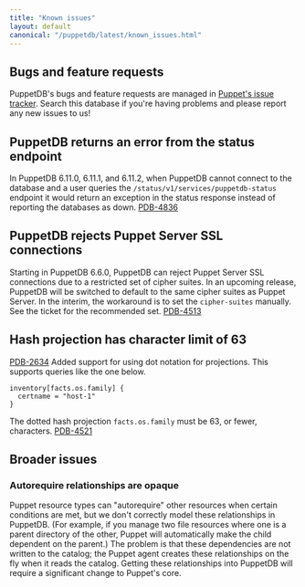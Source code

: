 ```yaml
---
title: "Known issues"
layout: default
canonical: "/puppetdb/latest/known_issues.html"
---
```



Bugs and feature requests
-----

[tracker]: https://tickets.puppetlabs.com/browse/PDB

PuppetDB's bugs and feature requests are managed in [Puppet's issue tracker][tracker]. Search this database if you're having problems and please report any new issues to us!

PuppetDB returns an error from the status endpoint
-----

In PuppetDB 6.11.0, 6.11.1, and 6.11.2, when PuppetDB cannot connect to the
database and a user queries the `/status/v1/services/puppetdb-status` endpoint
it would return an exception in the status response instead of reporting the
databases as down.  [PDB-4836](https://tickets.puppetlabs.com/browse/PDB-4836)

PuppetDB rejects Puppet Server SSL connections
-----

Starting in PuppetDB 6.6.0, PuppetDB can reject Puppet Server SSL connections due to a restricted set of cipher suites.
In an upcoming release, PuppetDB will be switched to default to the same cipher suites as Puppet Server.
In the interim, the workaround is to set the `cipher-suites` manually. See the ticket for the recommended set.
[PDB-4513](https://tickets.puppetlabs.com/browse/PDB-4513)

Hash projection has character limit of 63
-----

[PDB-2634](https://tickets.puppetlabs.com/browse/PDB-2634) Added support for using dot notation for projections.
This supports queries like the one below.
```
inventory[facts.os.family] {
  certname = "host-1"
}
```
The dotted hash projection `facts.os.family` must be 63, or fewer, characters. [PDB-4521](https://tickets.puppetlabs.com/browse/PDB-4521)

Broader issues
-----

### Autorequire relationships are opaque

Puppet resource types can "autorequire" other resources when certain conditions are met, but we don't correctly model these relationships in PuppetDB. (For example, if you manage two file resources where one is a parent directory of the other, Puppet will automatically make the child dependent on the parent.) The problem is that these dependencies are not written to the catalog; the Puppet agent creates these relationships on the fly when it reads the catalog. Getting these relationships into PuppetDB will require a significant change to Puppet's core.
